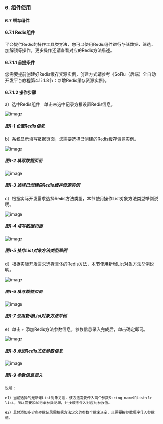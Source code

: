 ### 6. 组件使用

#### 6.7 缓存组件

#### 6.7.1 Redis组件

平台提供Redis的操作工具类方法，您可以使用Redis组件进行存储数据、筛选、加解锁等操作，更多操作还请查看对应的Redis方法描述。

#### 6.7.1.1 前提条件

您需要提前创建好Redis缓存资源实例，创建方式请参考《SoFlu（后端）全自动开发平台教程第4.15.1.8节：新增Redis缓存资源实例》。

#### 6.7.1.2 操作步骤

a）选中Redis组件，单击未选中记录方框设置Redis信息。

![image](https://user-images.githubusercontent.com/79617492/209792678-f3de7f0f-3b64-4ce5-a3fd-41465cabfeb2.png)

##### 图1-1 设置Redis信息

b）系统显示填写数据页面，您需要选择已创建的Redis缓存资源实例。

![image](https://user-images.githubusercontent.com/79617492/209792711-0f30ddcf-50e1-4d84-a85f-f4b323fe7a0a.png)

##### 图1-2 填写数据页面

![image](https://user-images.githubusercontent.com/79617492/209792737-dbe312f8-79db-46a7-a62c-d208a10f78a6.png)

##### 图1-3 选择已创建的Redis缓存资源实例

c）根据实际开发需求选择Redis方法类型，本节使用操作List对象方法类型举例说明。

![image](https://user-images.githubusercontent.com/79617492/209792768-7518ff03-cbb0-4448-90ae-fa5518172d22.png)

##### 图1-4 填写数据页面

![image](https://user-images.githubusercontent.com/79617492/209792786-85291c5f-a4de-45d4-8e3e-69e4d157ac08.png)

##### 图1-5 操作List对象方法类型举例

d）根据实际开发需求选择具体的Redis方法，本节使用新增List对象方法举例说明。

![image](https://user-images.githubusercontent.com/79617492/209792803-4bc8f749-5252-4b99-b085-f595fe650a75.png)

##### 图1-6 填写数据页面

![image](https://user-images.githubusercontent.com/79617492/209792819-4e5b1b39-c4ea-4719-9133-8f89fc5e17b5.png)

##### 图1-7 使用新增List对象方法举例

e）单击 + 添加Redis方法参数信息，参数信息录入完成后，单击确定即可。

![image](https://user-images.githubusercontent.com/79617492/209792844-04bfbad7-9188-4b06-b696-e33dd70dc707.png)

##### 图1-8 添加Redis方法参数信息

![image](https://user-images.githubusercontent.com/79617492/209792864-291b6d76-0c1a-4f80-8ae2-787981f4420e.png)

##### 图1-9 参数信息录入

```
说明：

e1）当前选择的是新增List对象方法，该方法需要传入两个参数String name和List<?> list，所以需要添加两条参数记录，并按顺序传入对应的参数值。

e2）具体添加多少条参数记录需根据方法定义的参数个数来决定，且需要按参数顺序传入参数值。
```
